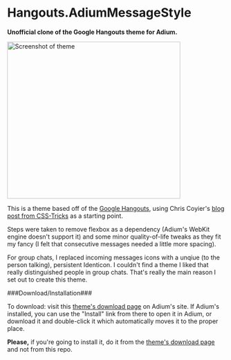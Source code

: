 Hangouts.AdiumMessageStyle
==========================

**Unofficial clone of the Google Hangouts theme for Adium.**

<img src="https://raw.github.com/CWSpear/hangouts-adium-message-style/master/img/screenshot.png" alt="Screenshot of theme" width="400" height="362">

This is a theme based off of the [Google Hangouts](http://www.google.com/hangouts/), using Chris Coyier's [blog post from CSS-Tricks](http://css-tricks.com/replicating-google-hangouts-chat/) as a starting point.

Steps were taken to remove flexbox as a dependency (Adium's WebKit engine doesn't support it) and some minor quality-of-life tweaks as they fit my fancy (I felt that consecutive messages needed a little more spacing).

For group chats, I replaced incoming messages icons with a unqiue (to the person talking), persistent Identicon. I couldn't find a theme I liked that really distinguished people in group chats. That's really the main reason I set out to create this theme.

###Download/Installation###

To download: visit this [theme's download page](http://adiumxtras.com/index.php?a=xtras&xtra_id=8491) on Adium's site. If Adium's installed, you can use the "Install" link from there to open it in Adium, or download it and double-click it which automatically moves it to the proper place.

**Please,** if you're going to install it, do it from the [theme's download page](http://adiumxtras.com/index.php?a=xtras&xtra_id=8491) and not from this repo.